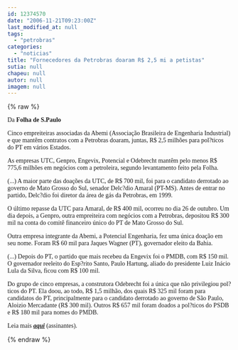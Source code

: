```yaml
---
id: 12374570
date: "2006-11-21T09:23:00Z"
last_modified_at: null
tags:
  - "petrobras"
categories:
  - "noticias"
title: "Fornecedores da Petrobras doaram R$ 2,5 mi a petistas"
sutia: null
chapeu: null
autor: null
imagem: null
---
```

{% raw %}
<p><span style="font-family: Verdana;">Da <strong>Folha de S.Paulo</strong></span></p>
<p><span style="font-family: Verdana;">Cinco empreiteiras associadas da Abemi (Associa&ccedil;&atilde;o Brasileira de Engenharia Industrial) e que mant&ecirc;m contratos com a Petrobras doaram, juntas, R$ 2,5 milh&otilde;es para pol?ticos do PT em v&aacute;rios Estados.</span></p>
<p><span style="font-family: Verdana;">As empresas UTC, Genpro, Engevix, Potencial e Odebrecht mant&ecirc;m pelo menos R$ 775,6 milh&otilde;es em neg&oacute;cios com a petroleira, segundo levantamento feito pela Folha.</span></p>
<p><span style="font-family: Verdana;">(...) A maior parte das doa&ccedil;&otilde;es da UTC, de R$ 700 mil, foi para o candidato derrotado ao governo de Mato Grosso do Sul, senador Delc?dio Amaral (PT-MS). Antes de entrar no partido, Delc?dio foi diretor da &aacute;rea de g&aacute;s da Petrobras, em 1999.</span></p>
<p><span style="font-family: Verdana;">O &uacute;ltimo repasse da UTC para Amaral, de R$ 400 mil, ocorreu no dia 26 de outubro. Um dia depois, a Genpro, outra empreiteira com neg&oacute;cios com a Petrobras, depositou R$ 300 mil na conta do comit&ecirc; financeiro &uacute;nico do PT de Mato Grosso do Sul.</span></p>
<p><span style="font-family: Verdana;">Outra empresa integrante da Abemi, a Potencial Engenharia, fez uma &uacute;nica doa&ccedil;&atilde;o em seu nome. Foram R$ 60 mil para Jaques Wagner (PT), governador eleito da Bahia.</span></p>
<p><span style="font-family: Verdana;">(...) Depois do PT, o partido que mais recebeu da Engevix foi o PMDB, com R$ 150 mil. O governador reeleito do Esp?rito Santo, Paulo Hartung, aliado do presidente Luiz In&aacute;cio Lula da Silva, ficou com R$ 100 mil.</span></p>
<p><span style="font-family: Verdana;">Do grupo de cinco empresas, a construtora Odebrecht foi a &uacute;nica que n&atilde;o privilegiou pol?ticos do PT. Ela doou, ao todo, R$ 1,5 milh&atilde;o, dos quais R$ 325 mil foram para candidatos do PT, principalmente para o candidato derrotado ao governo de S&atilde;o Paulo, Aloizio Mercadante (R$ 300 mil). Outros R$ 657 mil foram doados a pol?ticos do PSDB e R$ 180 mil para nomes do PMDB.</span></p>
<p><span style="font-family: Verdana;">Leia mais <strong><em><a href="http://fivenews.sjcc.com.br/https:/www1.folha.uol.com.br/fsp/brasil/fc2111200602.htm" target="_blank" rel="noopener noreferrer">aqui</a></em></strong> (assinantes).</span></p>
{% endraw %}